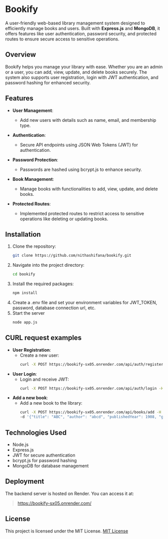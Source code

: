 # Bookify

A user-friendly web-based library management system designed to efficiently manage books and users. Built with **Express.js** and **MongoDB**, it offers features like user authentication, password security, and protected routes to ensure secure access to sensitive operations.

## Overview

Bookify helps you manage your library with ease. Whether you are an admin or a user, you can add, view, update, and delete books securely. The system also supports user registration, login with JWT authentication, and password hashing for enhanced security.

## Features

- **User Management**:
  - Add new users with details such as name, email, and membership type.
  
- **Authentication**:
  - Secure API endpoints using JSON Web Tokens (JWT) for authentication.
  
- **Password Protection**:
  - Passwords are hashed using bcrypt.js to enhance security.
  
- **Book Management**:
  - Manage books with functionalities to add, view, update, and delete books.
  
- **Protected Routes**:
  - Implemented protected routes to restrict access to sensitive operations like deleting or updating books.

## Installation

1. Clone the repository:
   ```bash
   git clone https://github.com/nithashifana/bookify.git
   ```
2. Navigate into the project directory:
   ```bash
   cd bookify
   ```
3. Install the required packages:
   ```bash
   npm install
   ```
4. Create a .env file and set your environment variables for JWT_TOKEN, password, database connection url, etc.
5. Start the server
   ```bash
   node app.js
   ```
## CURL request examples
- **User Registration**:
  - Create a new user:
    ```bash
    curl -X POST https://bookify-sx05.onrender.com/api/auth/register -H "Content-Type: application/json" -d '{ "name": "John", "email": "test@examp.com", "password": "YOUR_PASSWORD_HERE", "membershipType": "Regular" }'
    ```
- **User Login**:
  - Login and receive JWT:
    ```bash
    curl -X POST https://bookify-sx05.onrender.com/api/auth/login -H "Content-Type: application/json" -d '{"email":"test@examp.com", "password": "YOUR_PASSWORD_HERE"}'
    ```
- **Add a new book**:
  - Add a new book to the library:
    ```bash
    curl -X POST https://bookify-sx05.onrender.com/api/books/add -H "Content-Type: application/json" -H "Authorization: Bearer eyJhbGciOiJIUzI1NiIsInR5cCI6IkpXVCJ9.eyJpZCI6IjY3NTVkNGExMDZmMDEyM2ZmNGY3MzVkOSIsImlhdCI6MTczMzY3ODI1MCwiZXhwIjoxNzMzNjgxODUwfQ.YzE2bOjWrWyta20Fxv4dFpZTnuvrBVrPPluWfby1E9Y"
    -d '{"title": "ABC", "author": "abcd", "publishedYear": 1908, "genre": "Mystry", "availableCopies": 5}'
    ```
  

## Technologies Used
- Node.js
- Express.js
- JWT for secure authentication
- bcrypt.js for password hashing
- MongoDB for database management
  
## Deployment
The backend server is hosted on Render. You can access it at:
> https://bookify-sx05.onrender.com/

## License
This project is licensed under the MIT License.
[MIT License](LICENSE)

